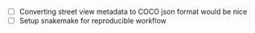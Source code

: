 - [ ] Converting street view metadata to COCO json format would be nice
- [ ] Setup snakemake for reproducible workflow